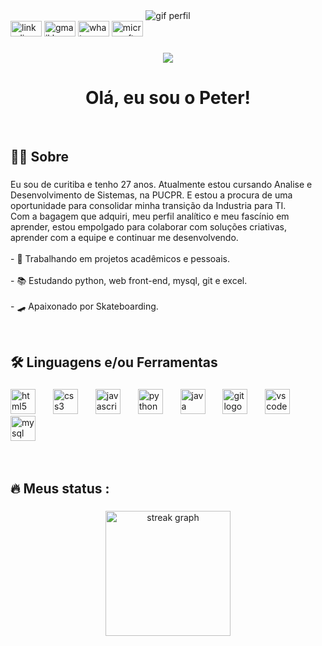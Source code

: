 <div align="center">
  <img height="auto" src="https://i.imgur.com/1aBV7aR.gif" alt="gif perfil"  />
</div>

<div align="left">
  <img src="https://raw.githubusercontent.com/maurodesouza/profile-readme-generator/master/src/assets/icons/social/linkedin/default.svg" width="50" height="25" alt="linkedin logo"  />
  <img src="https://raw.githubusercontent.com/maurodesouza/profile-readme-generator/master/src/assets/icons/social/gmail/default.svg" width="50" height="25" alt="gmail logo"  />
  <img src="https://raw.githubusercontent.com/maurodesouza/profile-readme-generator/master/src/assets/icons/social/whatsapp/default.svg" width="50" height="25" alt="whatsapp logo"  />
  <img src="https://raw.githubusercontent.com/maurodesouza/profile-readme-generator/master/src/assets/icons/social/microsoft-outlook/default.svg" width="50" height="25" alt="microsoft-outlook logo"  />
</div>

###

<div align="center">
  <img src="https://visitor-badge.laobi.icu/badge?page_id=peter-bueno.peter-bueno&"  />
</div>

###

<h1 align="center">Olá, eu sou o Peter!</h1><br>

###

<h2 align="left">👩‍💻  Sobre</h2>

###

<p align="left">Eu sou de curitiba e tenho 27 anos. Atualmente estou cursando Analise e Desenvolvimento de Sistemas, na PUCPR. E estou a procura de uma oportunidade para consolidar minha  transição da Industria para TI.<br>    Com a bagagem que adquiri, meu perfil analítico e meu fascínio em aprender, estou empolgado para colaborar com  soluções  criativas, aprender com a equipe e continuar me desenvolvendo.<br><br>- 🔭  Trabalhando em projetos acadêmicos e pessoais.<br><br>- 📚 Estudando python, web front-end, mysql, git e excel. <br><br>- 🛹 Apaixonado por Skateboarding.</p><br>

###



<h2 align="left">🛠 Linguagens e/ou Ferramentas</h2>

###

<div align="left">
  <img src="https://cdn.jsdelivr.net/gh/devicons/devicon/icons/html5/html5-original.svg" height="40" alt="html5 logo"  />
  <img width="20" />
  <img src="https://cdn.jsdelivr.net/gh/devicons/devicon/icons/css3/css3-original.svg" height="40" alt="css3 logo"  />
  <img width="20" />
  <img src="https://cdn.jsdelivr.net/gh/devicons/devicon/icons/javascript/javascript-original.svg" height="40" alt="javascript logo"  />
  <img width="20" />
  <img src="https://cdn.jsdelivr.net/gh/devicons/devicon/icons/python/python-original.svg" height="40" alt="python logo"  />
  <img width="20" />
  <img src="https://cdn.jsdelivr.net/gh/devicons/devicon/icons/java/java-original.svg" height="40" alt="java logo"  />
  <img width="20" />
  <img src="https://cdn.jsdelivr.net/gh/devicons/devicon/icons/git/git-original.svg" height="40" alt="git logo"  />
  <img width="20" />
  <img src="https://cdn.jsdelivr.net/gh/devicons/devicon/icons/vscode/vscode-original.svg" height="40" alt="vscode logo"  />
  <img width="20" />
  <img src="https://cdn.jsdelivr.net/gh/devicons/devicon/icons/mysql/mysql-original.svg" height="40" alt="mysql logo"  />
</div><br><br>

###

<h2 align="left">🔥   Meus status :</h2>

###

<div align="center">
  <img src="https://streak-stats.demolab.com?user=peter-bueno&locale=en&mode=daily&theme=github_dark&hide_border=true&border_radius=20&date_format=M%20j%5B,%20Y%5D&order=3" height="200" alt="streak graph"  />
</div>

###

